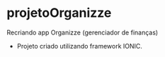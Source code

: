 # projetoOrganizze
Recriando app Organizze (gerenciador de finanças)
- Projeto criado utilizando framework IONIC.
